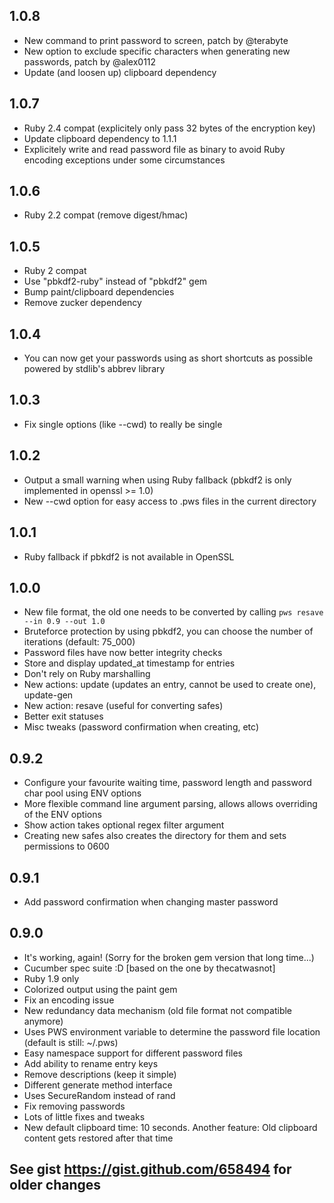 ## 1.0.8

*   New command to print password to screen, patch by @terabyte
*   New option to exclude specific characters when generating new passwords,
    patch by @alex0112
*   Update (and loosen up) clipboard dependency

## 1.0.7

*   Ruby 2.4 compat (explicitely only pass 32 bytes of the encryption key)
*   Update clipboard dependency to 1.1.1
*   Explicitely write and read password file as binary to avoid Ruby encoding
    exceptions under some circumstances

## 1.0.6

*   Ruby 2.2 compat (remove digest/hmac)

## 1.0.5

*   Ruby 2 compat
*   Use "pbkdf2-ruby" instead of "pbkdf2" gem
*   Bump paint/clipboard dependencies
*   Remove zucker dependency

## 1.0.4

*   You can now get your passwords using as short shortcuts as possible
    powered by stdlib's abbrev library

## 1.0.3

*   Fix single options (like --cwd) to really be single

## 1.0.2

*   Output a small warning when using Ruby fallback (pbkdf2 is only
    implemented in openssl >= 1.0)
*   New --cwd option for easy access to .pws files in the current directory

## 1.0.1

*   Ruby fallback if pbkdf2 is not available in OpenSSL

## 1.0.0

*   New file format, the old one needs to be  converted by calling `pws resave
    --in 0.9 --out 1.0`
*   Bruteforce protection by using pbkdf2, you can choose the number of
    iterations (default: 75_000)
*   Password files have now better integrity checks
*   Store and display updated_at timestamp for entries
*   Don't rely on Ruby marshalling
*   New actions: update (updates an entry, cannot be used to create one),
    update-gen
*   New action: resave (useful for converting safes)
*   Better exit statuses
*   Misc tweaks (password confirmation when creating, etc)

## 0.9.2

*   Configure your favourite waiting time, password length and password char
    pool using ENV options
*   More flexible command line argument parsing, allows allows overriding of
    the ENV options
*   Show action takes optional regex filter argument
*   Creating new safes also creates the directory for them and sets
    permissions to 0600

## 0.9.1
*   Add password confirmation when changing master password

## 0.9.0
*   It's working, again! (Sorry for the broken gem version that long time...)
*   Cucumber spec suite :D [based on the one by thecatwasnot]
*   Ruby 1.9 only
*   Colorized output using the paint gem
*   Fix an encoding issue
*   New redundancy data mechanism (old file format not compatible anymore)
*   Uses PWS environment variable to determine the password file location
    (default is still: ~/.pws)
*   Easy namespace support for different password files
*   Add ability to rename entry keys
*   Remove descriptions (keep it simple)
*   Different generate method interface
*   Uses SecureRandom instead of rand
*   Fix removing passwords
*   Lots of little fixes and tweaks
*   New default clipboard time: 10 seconds. Another feature: Old clipboard
    content gets restored after that time

## See gist https://gist.github.com/658494 for older changes
